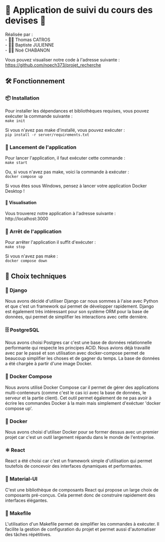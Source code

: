 # 💱 Application de suivi du cours des devises 💸
Réalisée par :  
    - 👨‍💻 Thomas CATROS  
    - 👨‍💻 Baptiste JULIENNE  
    - 👨‍💻 Noé CHABANON  

Vous pouvez visualiser notre code à l'adresse suivante :  
https://github.com/noech373/projet_recherche  

## 🛠️ Fonctionnement
### 📦 Installation
Pour installer les dépendances et bibliothèques requises, vous pouvez exécuter la commande suivante :  
    `make init`

Si vous n'avez pas make d'installé, vous pouvez exécuter :  
    `pip install -r server/requirements.txt`


### 🚀 Lancement de l'application 
Pour lancer l'application, il faut exécuter cette commande :  
    `make start`

Ou, si vous n'avez pas make, voici la commande à exécuter :  
    `docker compose up`  


Si vous êtes sous Windows, pensez à lancer votre application Docker Desktop !  

#### 👀 Visualisation
Vous trouverez notre application à l'adresse suivante :  
    http://localhost:3000


### 🛑 Arrêt de l'application
Pour arrêter l'application il suffit d'exécuter :  
    `make stop`

Si vous n'avez pas make :  
    `docker compose down`


## 🧠 Choix techniques
### 🐍 Django
Nous avons décidé d'utiliser Django car nous sommes à l'aise avec Python et que c'est un framework qui permet de développer rapidement. 
Django est également très intéressant pour son système ORM pour la base de données, qui permet de simplifier les interactions avec cette dernière.


### 🗄️ PostgreSQL
Nous avons choisi Postgres car c'est une base de données relationnelle performante qui respecte les principes ACID. Nous avions déjà travaillé avec par le passé et son utilisation avec docker-compose permet de beaucoup simplifier les choses et de gagner du temps. La base de données a été chargée à partir d'une image Docker.


### 🐳 Docker Compose
Nous avons utilisé Docker Compose car il permet de gérer des applications multi-conteneurs (comme c'est le cas ici avec la base de données, le serveur et la partie client). Cet outil permet également de ne pas avoir à écrire les commandes Docker à la main mais simplement d'exéctuer 'docker compose up'.


### 🐳 Docker
Nous avons choisi d'utiliser Docker pour se former dessus avec un premier projet car c'est un outil largement répandu dans le monde de l'entreprise.


### ⚛️ React
React a été choisi car c'est un framework simple d'utilisation qui permet toutefois de concevoir des interfaces dynamiques et performantes.


### 🎨 Material-UI
C'est une bibliothèque de composants React qui propose un large choix de composants pré-conçus. Cela permet donc de construire rapidement des interfaces élégantes.


### 📝 Makefile
L'utilisation d'un Makefile permet de simplifier les commandes à exécuter. Il facilite la gestion de configuration du projet et permet aussi d'automatiser des tâches répétitives.